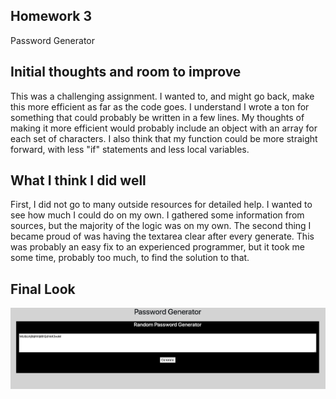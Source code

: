 ## Homework 3
Password Generator

## Initial thoughts and room to improve
This was a challenging assignment. I wanted to, and might go back, make this more efficient as far as the code goes. I understand I wrote a ton for something that could probably be written in a few lines. My thoughts of making it more efficient would probably include an object with an array for each set of characters. I also think that my function could be more straight forward, with less "if" statements and less local variables.

## What I think I did well
First, I did not go to many outside resources for detailed help. I wanted to see how much I could do on my own. I gathered some information from sources, but the majority of the logic was on my own. The second thing I became proud of was having the textarea clear after every generate. This was probably an easy fix to an experienced programmer, but it took me some time, probably too much, to find the solution to that.

## Final Look
![Picture of finished project](./assets/Images/screenShot.png)